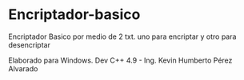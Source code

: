 # Encriptador-basico
Encriptador Basico por medio de 2 txt. uno para encriptar y otro para desencriptar 

Elaborado para Windows. Dev C++ 4.9 - Ing. Kevin Humberto Pérez Alvarado 

